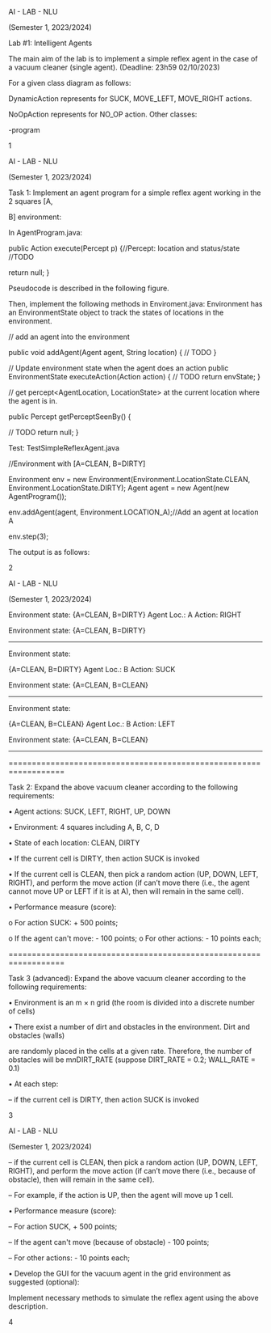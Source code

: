 AI - LAB - NLU

(Semester 1, 2023/2024)

Lab #1: Intelligent Agents

The main aim of the lab is to implement a simple reflex agent in the case of a vacuum cleaner (single agent). (Deadline: 23h59 02/10/2023)


For a given class diagram as follows:
















DynamicAction	represents	for	SUCK,  MOVE_LEFT,  MOVE_RIGHT  actions.

NoOpAction represents for NO_OP action. Other classes:







-program


































1

AI - LAB - NLU

(Semester 1, 2023/2024)

Task 1: Implement an agent program for a simple reflex agent working in the 2 squares [A,

B] environment:

In AgentProgram.java:


public Action execute(Percept p) {//Percept: location and status/state
//TODO

return null;
}

Pseudocode is described in the following figure.












Then, implement the following methods in Enviroment.java: Environment has an EnvironmentState object to track the states of locations in the environment.


// add an agent into the environment

public void addAgent(Agent agent, String location) {
//	TODO
}

//	Update environment state when the agent does an action public EnvironmentState executeAction(Action action) {
//	TODO
return envState;
}

//	get percept<AgentLocation, LocationState> at the current location where the agent is in.

public Percept getPerceptSeenBy() {

//	TODO return null;
}

Test: TestSimpleReflexAgent.java


//Environment with [A=CLEAN, B=DIRTY]

Environment env = new Environment(Environment.LocationState.CLEAN, Environment.LocationState.DIRTY);
Agent agent = new Agent(new AgentProgram());

env.addAgent(agent, Environment.LOCATION_A);//Add an agent at location A

env.step(3);

The output is as follows:

2

AI - LAB - NLU

(Semester 1, 2023/2024)


Environment state:
{A=CLEAN, B=DIRTY}
Agent Loc.: A Action: RIGHT

Environment state:
{A=CLEAN, B=DIRTY}

-------------------------
Environment state:

{A=CLEAN, B=DIRTY}
Agent Loc.: B Action: SUCK

Environment state:
{A=CLEAN, B=CLEAN}

-------------------------
Environment state:

{A=CLEAN, B=CLEAN}
Agent Loc.: B Action: LEFT

Environment state:
{A=CLEAN, B=CLEAN}

-------------------------

==================================================================

Task 2: Expand the above vacuum cleaner according to the following requirements:

•	Agent actions: SUCK, LEFT, RIGHT, UP, DOWN

•	Environment: 4 squares including A, B, C, D

•	State of each location: CLEAN, DIRTY

•	If the current cell is DIRTY, then action SUCK is invoked

•	If the current cell is CLEAN, then pick a random action (UP, DOWN, LEFT, RIGHT), and perform the move action (if can’t move there (i.e., the agent cannot move UP or LEFT if it is at A), then will remain in the same cell).

•	Performance measure (score):

o	For action SUCK: + 500 points;

o	If the agent can't move: - 100 points; o For other actions: - 10 points each;

==================================================================

Task 3 (advanced): Expand the above vacuum cleaner according to the following requirements:

•	Environment is an m × n grid (the room is divided into a discrete number of cells)

•	There exist a number of dirt and obstacles in the environment. Dirt and obstacles (walls)

are randomly placed in the cells at a given rate. Therefore, the number of obstacles will be m*n*DIRT_RATE (suppose DIRT_RATE = 0.2; WALL_RATE = 0.1)

•	At each step:

–   if the current cell is DIRTY, then action SUCK is invoked




3

AI - LAB - NLU

(Semester 1, 2023/2024)

– if the current cell is CLEAN, then pick a random action (UP, DOWN, LEFT, RIGHT), and perform the move action (if can’t move there (i.e., because of obstacle), then will remain in the same cell).

–   For example, if the action is UP, then the agent will move up 1 cell.

•	Performance measure (score):

–   For action SUCK, + 500 points;

–   If the agent can't move (because of obstacle) - 100 points;

–   For other actions: - 10 points each;

•	Develop the GUI for the vacuum agent in the grid environment as suggested (optional):


Implement necessary methods to simulate the reflex agent using the above description.





















































4
